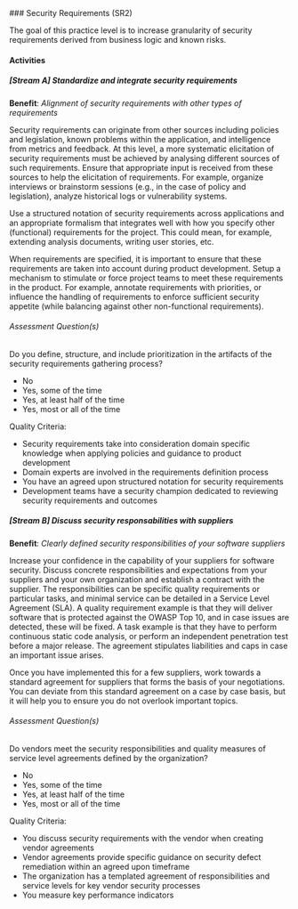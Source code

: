 <div class="new-page"/>
### Security Requirements (SR2)

The goal of this practice level is to increase granularity of security requirements derived from business logic and known risks.

#### Activities

##### [Stream A] Standardize and integrate security requirements
<b>Benefit</b>: <i>Alignment of security requirements with other types of requirements</i>

Security requirements can originate from other sources including policies and legislation, known problems within the application, and intelligence from metrics and feedback. At this level, a more systematic elicitation of security requirements must be achieved by analysing different sources of such requirements. Ensure that appropriate input is received from these sources to help the elicitation of requirements. For example, organize interviews or brainstorm sessions (e.g., in the case of policy and legislation), analyze historical logs or vulnerability systems.

Use a structured notation of security requirements across applications and an appropriate formalism that integrates well with how you specify other (functional) requirements for the project. This could mean, for example, extending analysis documents, writing user stories, etc.

When requirements are specified, it is important to ensure that these requirements are taken into account during product development. Setup a mechanism to stimulate or force project teams to meet these requirements in the product. For example, annotate requirements with priorities, or influence the handling of requirements to enforce sufficient security appetite (while balancing against other non-functional requirements).


###### Assessment Question(s)
Do you define, structure, and include prioritization in the artifacts of the security requirements gathering process?

- No
- Yes, some of the time
- Yes, at least half of the time
- Yes, most or all of the time


Quality Criteria:

- Security requirements take into consideration domain specific knowledge when applying policies and guidance to product development
- Domain experts are involved in the requirements definition process
- You have an agreed upon structured notation for security requirements
- Development teams have a security champion dedicated to reviewing security requirements and outcomes


##### [Stream B] Discuss security responsabilities with suppliers
<b>Benefit</b>: <i>Clearly defined security responsibilities of your software suppliers</i>

Increase your confidence in the capability of your suppliers for software security. Discuss concrete responsibilities and expectations from your suppliers and your own organization and establish a contract with the supplier. The responsibilities can be specific quality requirements or particular tasks, and minimal service can be detailed in a Service Level Agreement (SLA). A quality requirement example is that they will deliver software that is protected against the OWASP Top 10, and in case issues are detected, these will be fixed. A task example is that they have to perform continuous static code analysis, or perform an independent penetration test before a major release. The agreement stipulates liabilities and caps in case an important issue arises.

Once you have implemented this for a few suppliers, work towards a standard agreement for suppliers that forms the basis of your negotiations. You can deviate from this standard agreement on a case by case basis, but it will help you to ensure you do not overlook important topics.


###### Assessment Question(s)
Do vendors meet the security responsibilities and quality measures of service level agreements defined by the organization?

- No
- Yes, some of the time
- Yes, at least half of the time
- Yes, most or all of the time


Quality Criteria:

- You discuss security requirements with the vendor when creating vendor agreements
- Vendor agreements provide specific guidance on security defect remediation within an agreed upon timeframe
- The organization has a templated agreement of responsibilities and service levels for key vendor security processes
- You measure key performance indicators

